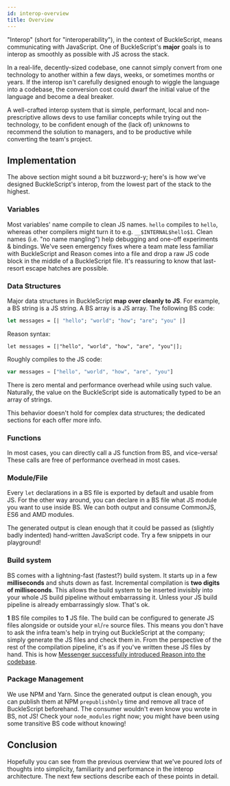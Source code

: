 ```yaml
---
id: interop-overview
title: Overview
---
```


"Interop" (short for "interoperability"), in the context of BuckleScript, means communicating with JavaScript. One of BuckleScript's **major** goals is to interop as smoothly as possible with JS across the stack.

In a real-life, decently-sized codebase, one cannot simply convert from one technology to another within a few days, weeks, or sometimes months or years. If the interop isn't carefully designed enough to wiggle the language into a codebase, the conversion cost could dwarf the initial value of the language and become a deal breaker.

A well-crafted interop system that is simple, performant, local and non-prescriptive allows devs to use familiar concepts while trying out the technology, to be confident enough of the (lack of) unknowns to recommend the solution to managers, and to be productive while converting the team's project.

## Implementation

The above section might sound a bit buzzword-y; here's is how we've designed BuckleScript's interop, from the lowest part of the stack to the highest.

### Variables

Most variables' name compile to clean JS names. `hello` compiles to `hello`, whereas other compilers might turn it to e.g. `__$INTERNAL$hello$1`. Clean names (i.e. "no name mangling") help debugging and one-off experiments & bindings. We've seen emergency fixes where a team mate less familiar with BuckleScript and Reason comes into a file and drop a raw JS code block in the middle of a BuckleScript file. It's reassuring to know that last-resort escape hatches are possible.

### Data Structures

Major data structures in BuckleScript **map over cleanly to JS**. For example, a BS string is a JS string. A BS array is a JS array. The following BS code:

```ocaml
let messages = [| "hello"; "world"; "how"; "are"; "you" |]
```

Reason syntax:

```reason
let messages = [|"hello", "world", "how", "are", "you"|];
```

Roughly compiles to the JS code:

```js
var messages = ["hello", "world", "how", "are", "you"]
```

There is zero mental and performance overhead while using such value. Naturally, the value on the BuckleScript side is automatically typed to be an array of strings.

This behavior doesn't hold for complex data structures; the dedicated sections for each offer more info.

### Functions

In most cases, you can directly call a JS function from BS, and vice-versa! These calls are free of performance overhead in most cases.

### Module/File

Every `let` declarations in a BS file is exported by default and usable from JS. For the other way around, you can declare in a BS file what JS module you want to use inside BS. We can both output and consume CommonJS, ES6 and AMD modules.

The generated output is clean enough that it could be passed as (slightly badly indented) hand-written JavaScript code. Try a few snippets in our playground!

<!-- TODO: add default export explaination >
<!-- TODO: playground link -->

### Build system

BS comes with a lightning-fast (fastest?) build system. It starts up in a few **milliseconds** and shuts down as fast. Incremental compilation is **two digits of milliseconds**. This allows the build system to be inserted invisibly into your whole JS build pipeline without embarrassing it. Unless your JS build pipeline is already embarrassingly slow. That's ok.

**1** BS file compiles to **1** JS file. The build can be configured to generate JS files alongside or outside your `ml`/`re` source files. This means you don't have to ask the infra team's help in trying out BuckleScript at the company; simply generate the JS files and check them in. From the perspective of the rest of the compilation pipeline, it's as if you've written these JS files by hand. This is how [Messenger successfully introduced Reason into the codebase](https://reasonml.github.io/community/blog/#messengercom-now-50-converted-to-reason).

### Package Management

We use NPM and Yarn. Since the generated output is clean enough, you can publish them at NPM `prepublishOnly` time and remove all trace of BuckleScript beforehand. The consumer wouldn't even know you wrote in BS, not JS! Check your `node_modules` right now; you might have been using some transitive BS code without knowing!

## Conclusion

Hopefully you can see from the previous overview that we've poured _lots_ of thoughts into simplicity, familiarity and performance in the interop architecture. The next few sections describe each of these points in detail.
